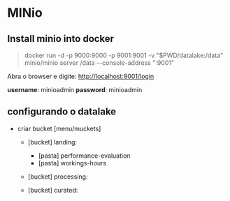 # MINio

## Install minio into docker

> docker run -d -p 9000:9000 -p 9001:9001 -v "$PWD/datalake:/data" minio/minio server /data --console-address ":9001"

Abra o browser e digite: [http://localhost:9001/login](http://localhost:9001/login)

**username**: minioadmin
**password**: minioadmin

## configurando o datalake

- criar bucket [menu/muckets]
    - [bucket] landing: 
        - [pasta] performance-evaluation
        - [pasta] workings-hours

    - [bucket] processing: 

    - [bucket] curated: 